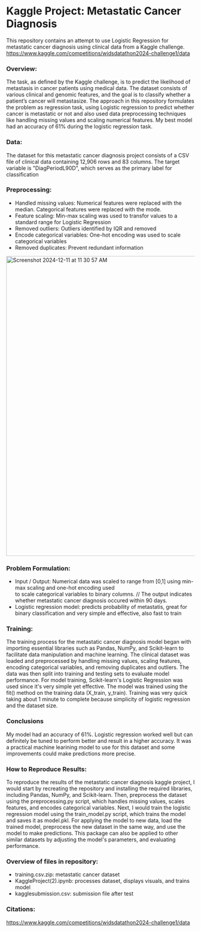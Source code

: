 # Kaggle Project: Metastatic Cancer Diagnosis


This repository contains an attempt to use Logistic Regression for metastatic cancer diagnosis using clinical data from a Kaggle challenge.
https://www.kaggle.com/competitions/widsdatathon2024-challenge1/data

### Overview:

The task, as defined by the Kaggle challenge, is to predict the likelihood of metastasis in cancer patients using medical data. The dataset consists of various clinical and genomic features, and the goal is to classify whether a patient’s cancer will metastasize. The approach in this repository formulates the problem as regression task, using Logistic regression to predict whether cancer is metastatic or not and also used data preprocessing techniques like handling missing values and scaling numerical features. My best model had an accuracy of 61% during the logistic regression task.
### Data:

The dataset for this metastatic cancer diagnosis project consists of a CSV file of clinical data containing 12,906 rows and 83 columns. The target variable is "DiagPeriodL90D", which serves as the primary label for classification

### Preprocessing:

- Handled missing values: Numerical features were replaced with the median. Categorical features were replaced with the mode.
- Feature scaling: Min-max scaling was used to transfor values to a standard range for Logistic Regression 
- Removed outliers: Outliers identified by IQR and removed
- Encode categorical variables: One-hot encoding was used to scale categorical variables
- Removed duplicates: Prevent redundant information


<img width="799" alt="Screenshot 2024-12-11 at 11 30 57 AM" src="https://github.com/user-attachments/assets/c6ce7a08-0a77-47ad-8a5a-73bace955537" />


### Problem Formulation:

- Input / Output:
  Numerical data was scaled to range from [0,1] using min-max scaling and one-hot encoding used   
  to scale categorical variables to binary columns. //
  The output indicates whether metastatic cancer diagnosis occured within 90 days.
- Logistic regression model: predicts probability of metastatis,
  great for binary classification and very simple and effective,
  also fast to train
  
### Training:

The training process for the metastatic cancer diagnosis model began with importing essential libraries such as Pandas, NumPy, and Scikit-learn to facilitate data manipulation and machine learning. The clinical dataset was loaded and preprocessed by handling missing values, scaling features, encoding categorical variables, and removing duplicates and outliers. The data was then split into training and testing sets to evaluate model performance. For model training, Scikit-learn's Logistic Regression was used since it's very simple yet effective. The model was trained using the fit() method on the training data (X_train, y_train). Training was very quick taking about 1 minute to complete because simplicity of logistic regression and the dataset size.

### Conclusions

My model had an accuracy of 61%. Logistic regression worked well but can definitely be tuned to perform better and result in a higher accuracy. It was a practical machine learining model to use for this dataset and some improvements could make predictions more precise.

### How to Reproduce Results:

To reproduce the results of the metastatic cancer diagnosis kaggle project, I would start by recreating the repository and installing the required libraries, including Pandas, NumPy, and Scikit-learn. Then, preprocess the dataset using the preprocessing.py script, which handles missing values, scales features, and encodes categorical variables. Next, I would train the logistic regression model using the train_model.py script, which trains the model and saves it as model.pkl. For applying the model to new data, load the trained model, preprocess the new dataset in the same way, and use the model to make predictions. This package can also be applied to other similar datasets by adjusting the model's parameters, and evaluating performance.

### Overview of files in repository:

- training.csv.zip: metastatic cancer dataset
- KaggleProject(2).ipynb: processes dataset, displays visuals, and trains model
- kagglesubmission.csv: submission file after test

### Citations:

https://www.kaggle.com/competitions/widsdatathon2024-challenge1/data

